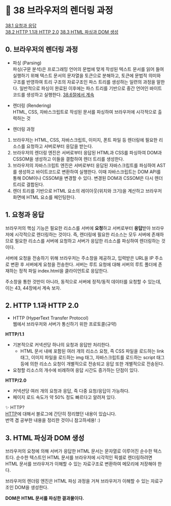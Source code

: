 # 🎯 38 브라우저의 렌더링 과정

[38.1 요청과 응답](#1-요청과-응답)  
[38.2 HTTP 1.1과 HTTP 2.0](#2-http-11과-http-20)
[38.3 HTML 파싱과 DOM 생성](#3-html-파싱과-dom-생성)

## 0. 브라우저의 렌더링 과정

- 파싱 (Parsing)  
  파싱(구문 분석)은 프로그래밍 언어의 문법에 맞게 작성된 텍스트 문서를 읽어 들여 실행하기 위해 텍스트 문서의 문자열을 토큰으로 분해하고, 토큰에 문법적 의미와 구조를 반영하여 트리 구조의 자료구조인 파스 트리를 생성하는 일련의 과정을 말한다. 일반적으로 파싱이 완료된 이후에는 파스 트리를 기반으로 중간 언어인 바이트코드를 생성하고 실행한다. [38.6절에서 계속](#6-자바스크립트-파싱과-실행)

- 렌더링 (Rendering)  
  HTML, CSS, 자바스크립트로 작성된 문서를 파싱하여 브라우저에 시각적으로 출력하는 것

- 렌더링 과정

1. 브라우저는 HTML, CSS, 자바스크립트, 이미지, 폰트 파일 등 렌더링에 필요한 리소스를 요청하고 서버로부터 응답을 받는다.
2. 브라우저의 렌더링 엔진은 서버로부터 응답된 HTML과 CSS를 파싱하여 DOM과 CSSOM을 생성하고 이들을 결합하여 렌더 트리를 생성한다.
3. 브라우저의 자바스크립트 엔진은 서버로부터 응답된 자바스크립트를 파싱하여 AST를 생성하고 바이트코드로 변환하여 실행한다. 이때 자바스크립트는 DOM API를 통해 DOM이나 CSSOM을 변경할 수 있다. 변경된 DOM과 CSSOM은 다시 렌더 트리로 결합된다.
4. 렌더 트리를 기반으로 HTML 요소의 레이아웃(위치와 크기)을 계산하고 브라우저 화면에 HTML 요소를 페인팅한다.

## 1. 요청과 응답

브라우저의 핵심 기능은 필요한 리소스를 서버에 **요청**하고 서버로부터 **응답**받아 브라우저에 시각적으로 렌더링하는 것이다. 즉, 렌더링에 필요한 리소스는 모두 서버에 존재하므로 필요한 리소스를 서버에 요청하고 서버가 응답한 리소스를 파싱하여 렌더링하는 것이다.

서버에 요청을 전송하기 위해 브라우저는 주소창을 제공하고, 입력받은 URL을 IP 주소로 변환 후 서버에게 요청을 전송한다. 서버는 루트 요청에 대해 서버의 루트 폴더에 존재하는 정적 파일 index.html을 클라이언트로 응답한다.

주소창을 통한 것만이 아니라, 동적으로 서버에 정적/동적 데이터를 요청할 수 있는데, 이는 43, 44장에서 계속 보자.

## 2. HTTP 1.1과 HTTP 2.0

- HTTP (HyperText Transfer Protocol)  
  웹에서 브라우저와 서버가 통신하기 위한 프로토콜(규약)

**HTTP/1.1**

- 기본적으로 커넥션당 하나의 요청과 응답만 처리한다.
  - HTML 문서 내에 포함된 여러 개의 리소스 요청, 즉 CSS 파일을 로드하는 link 태그, 이미지 파일을 로드하는 img 태그, 자바스크립트를 로드하는 script 태그 등에 의한 리소스 요청이 개별적으로 전송되고 응답 또한 개별적으로 전송된다.
- 요청할 리소스의 개수에 비례하여 응답 시간도 증가하는 단점이 있다.

**HTTP/2.0**

- 커넥션당 여러 개의 요청과 응답, 즉 다중 요청/응답이 가능하다.
- 페이지 로드 속도가 약 50% 정도 빠르다고 알려져 있다.

✨ HTTP?  
[HTTP](https://rinn-story.tistory.com/24)에 대해서 블로그에 간단히 정리했던 내용이 있습니다.  
번역 겸 공부한 내용을 정리한 것이니 참고하세용! :)

## 3. HTML 파싱과 DOM 생성

브라우저의 요청에 의해 서버가 응답한 HTML 문서는 문자열로 이루어진 순수한 텍스트다. 순수한 텍스트인 HTML 문서를 브라우저에 시각적인 픽셀로 렌더링하려면 HTML 문서를 브라우저가 이해할 수 있는 자료구조로 변환하여 메모리에 저장해야 한다.

브라우저의 렌더링 엔진은 HTML 파싱 과정을 거쳐 브라우저가 이해할 수 있는 자료구조인 DOM을 생성한다.

**DOM은 HTML 문서를 파싱한 결과물이다.**
